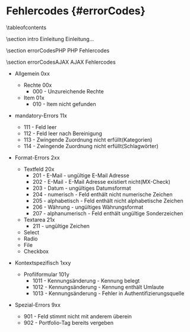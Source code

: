 Fehlercodes					{#errorCodes}
================

\tableofcontents

\section intro Einleitung
Einleitung...

\section errorCodesPHP PHP Fehlercodes

\section errorCodesAJAX AJAX Fehlercodes

- Allgemein 0xx
  + Rechte 00x
    * 000 - Unzureichende Rechte
  + Item 01x
    * 010 - Item nicht gefunden

- mandatory-Errors 11x
  + 111 - Feld leer
  + 112 - Feld leer nach Bereinigung
  + 113 - Zwingende Zuordnung nicht erfüllt(Kategorien)
  + 114 - Zwingende Zuordnung nicht erfüllt(Schlagwörter)

- Format-Errors 2xx
  + Textfeld 20x
    * 201 - E-Mail - ungültige E-Mail Adresse
    * 202 - E-Mail - E-Mail Adresse existiert nicht(MX-Check)
    * 203 - Datum - ungültiges Datumsformat
    * 204 - numerisch - Feld enthält nicht numerische Zeichen
    * 205 - alphabetisch - Feld enthält nicht alphabetische Zeichen
    * 206 - Währung - ungültiges Währungsformat
    * 207 - alphanumerisch - Feld enthält ungültige Sonderzeichen
  + Textarea 21x
    * 211 - ungültige Zeichen
  + Select
  + Radio
  + File
  + Checkbox

- Kontextspezifisch 1xxy
  + Profilformular 101y
    * 1011 - Kennungsänderung - Kennung belegt
    * 1012 - Kennungsänderung - Kennung enthält Umlaute
    * 1013 - Kennungsänderung - Fehler in Authentifizierungsquelle

- Spezial-Errors 9xx
  + 901 - Feld stimmt nicht mit anderem überein
  + 902 - Portfolio-Tag bereits vergeben